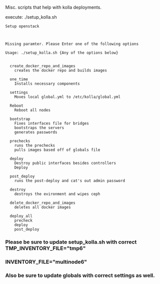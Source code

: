 Misc. scripts that help with kolla deployments.

execute:
./setup_kolla.sh
```
Setup openstack



Missing paramter. Please Enter one of the following options

Usage: ./setup_kolla.sh {Any of the options below}


  create_docker_repo_and_images
    creates the docker repo and builds images

  one_time
    Installs necessary components

  settings
    Moves local global.yml to /etc/kolla/global.yml

  Reboot
    Reboot all nodes

  bootstrap
    Fixes interfaces file for bridges
    bootstraps the servers
    generates passwords

  prechecks
    runs the prechecks
    pulls images based off of globals file

  deploy
    Destroy public interfaces besides controllers
    Deploy

  post_deploy
    runs the post-deploy and cat's out admin password

  destroy
    destroys the evironment and wipes ceph

  delete_docker_repo_and_images
    deletes all docker images

  deploy_all
    precheck
    deploy
    post_deploy
```


### Please be sure to update setup_kolla.sh with correct TMP_INVENTORY_FILE="tmp6"
### INVENTORY_FILE="multinode6"

### Also be sure to update globals with correct settings as well.
